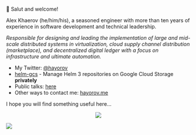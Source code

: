 👋 Salut and welcome!

Alex Khaerov (he/him/his), a seasoned engineer with more than ten years of experience in software development and technical leadership.

_Responsible for designing and leading the implementation of large and mid-scale distributed systems in virtualization, cloud supply channel distribution (marketplace), and decentralized digital ledger with a focus on infrastructure and ultimate automation._

- My Twitter: [@hayorov](https://tritter.com/hayorov)
- [helm-gcs](https://github.com/hayorov/helm-gcs) - Manage Helm 3 repositories on Google Cloud Storage  **privately**
- Public talks: [here](https://hayorov.me/about)
- Other ways to contact me: [hayorov.me](https://hayorov.me)

I hope you will find something useful here...

<div align="center">
   <img src="https://github-profile-trophy.vercel.app/?username=sergeyshaykhullin&theme=flat&no-frame=true&margin-w=30" />
</div>

<!-- It is https://yhype.me/ views count tracker, please remove it or use your own -->
![](https://hit.yhype.me/github/profile?user_id=991591)
